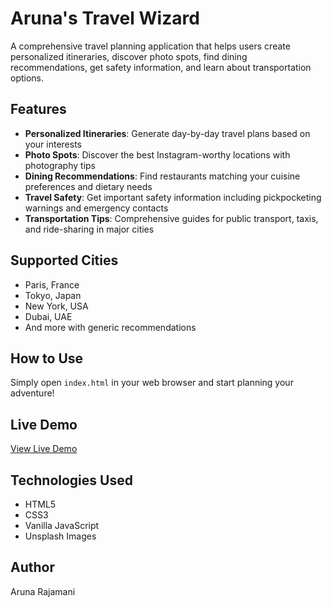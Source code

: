 # Aruna's Travel Wizard

A comprehensive travel planning application that helps users create personalized itineraries, discover photo spots, find dining recommendations, get safety information, and learn about transportation options.

## Features

- **Personalized Itineraries**: Generate day-by-day travel plans based on your interests
- **Photo Spots**: Discover the best Instagram-worthy locations with photography tips
- **Dining Recommendations**: Find restaurants matching your cuisine preferences and dietary needs
- **Travel Safety**: Get important safety information including pickpocketing warnings and emergency contacts
- **Transportation Tips**: Comprehensive guides for public transport, taxis, and ride-sharing in major cities

## Supported Cities

- Paris, France
- Tokyo, Japan
- New York, USA
- Dubai, UAE
- And more with generic recommendations

## How to Use

Simply open `index.html` in your web browser and start planning your adventure!

## Live Demo

[View Live Demo](https://yourusername.github.io/aruna-travel-wizard/)

## Technologies Used

- HTML5
- CSS3
- Vanilla JavaScript
- Unsplash Images

## Author

Aruna Rajamani

